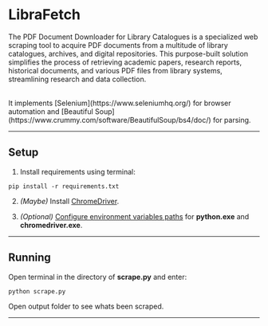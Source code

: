 # LibraFetch

The PDF Document Downloader for Library Catalogues is a specialized web scraping tool to acquire PDF documents from a multitude of library catalogues, archives, and digital repositories. This purpose-built solution simplifies the process of retrieving academic papers, research reports, historical documents, and various PDF files from library systems, streamlining research and data collection.

</br>
It implements [Selenium](https://www.seleniumhq.org/) for browser automation and [Beautiful Soup](https://www.crummy.com/software/BeautifulSoup/bs4/doc/) for parsing.

---

## Setup

1. Install requirements using terminal:
```
pip install -r requirements.txt
```

2. *(Maybe)* Install [ChromeDriver](https://sites.google.com/a/chromium.org/chromedriver/downloads).

3. *(Optional)* [Configure environment variables paths](https://www.java.com/en/download/help/path.xml) for **python.exe** and **chromedriver.exe**.

---

## Running

Open terminal in the directory of **scrape.py** and enter:
```
python scrape.py
```
Open output folder to see whats been scraped.

---


